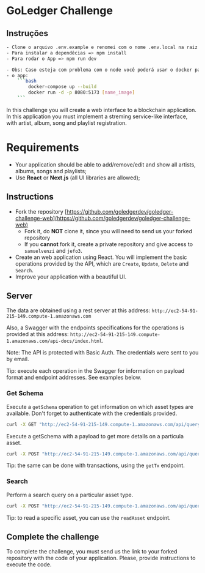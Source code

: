 # GoLedger Challenge

## Instruções

```bash
- Clone o arquivo .env.example e renomei com o nome .env.local na raiz do projeto
- Para instalar a dependêcias => npm install
- Para rodar o App => npm run dev

- Obs: Caso esteja com problema com o node você poderá usar o docker para rodar
- o app:
    ```bash
        docker-compose up --build
        docker run -d -p 8080:5173 [name_image]
    ```
```

In this challenge you will create a web interface to a blockchain application. In this application you must implement a streming service-like interface, with artist, album, song and playlist registration.

# Requirements

- Your application should be able to add/remove/edit and show all artists, albums, songs and playlists;
- Use **React** or **Next.js** (all UI libraries are allowed);

## Instructions

- Fork the repository [https://github.com/goledgerdev/goledger-challenge-web](https://github.com/goledgerdev/goledger-challenge-web)
    - Fork it, do **NOT** clone it, since you will need to send us your forked repository
    - If you **cannot** fork it, create a private repository and give access to `samuelvenzi` and `jefo3`.
- Create an web application using React. You will implement the basic operations provided by the API, which are `Create`, `Update`, `Delete` and `Search`.
- Improve your application with a beautiful UI.

## Server

The data are obtained using a rest server at this address: `http://ec2-54-91-215-149.compute-1.amazonaws.com`

Also, a Swagger with the endpoints specifications for the operations is provided at this address: `http://ec2-54-91-215-149.compute-1.amazonaws.com/api-docs/index.html`.

Note: The API is protected with Basic Auth. The credentials were sent to you by email.

Tip: execute each operation in the Swagger for information on payload format and endpoint addresses. See examples below.

### Get Schema
Execute a `getSchema` operation to get information on which asset types are available. Don't forget to authenticate with the credentials provided.

```bash
curl -X GET "http://ec2-54-91-215-149.compute-1.amazonaws.com/api/query/getSchema" -H "accept: */*"
```

Execute a getSchema with a payload to get more details on a particula asset.

```bash
curl -X POST "http://ec2-54-91-215-149.compute-1.amazonaws.com/api/query/getSchema" -H "accept: */*" -H "Content-Type: application/json" -d "{\"assetType\":\"artist\"}"
```
Tip: the same can be done with transactions, using the `getTx` endpoint.

### Search
Perform a search query on a particular asset type.
```bash
curl -X POST "http://ec2-54-91-215-149.compute-1.amazonaws.com/api/query/search" -H "accept: */*" -H "Content-Type: application/json" -d "{\"query\":{\"selector\":{\"@assetType\":\"artist\"}}}"
```
Tip: to read a specific asset, you can use the `readAsset` endpoint.

## Complete the challenge

To complete the challenge, you must send us the link to your forked repository with the code of your application. Please, provide instructions to execute the code.

